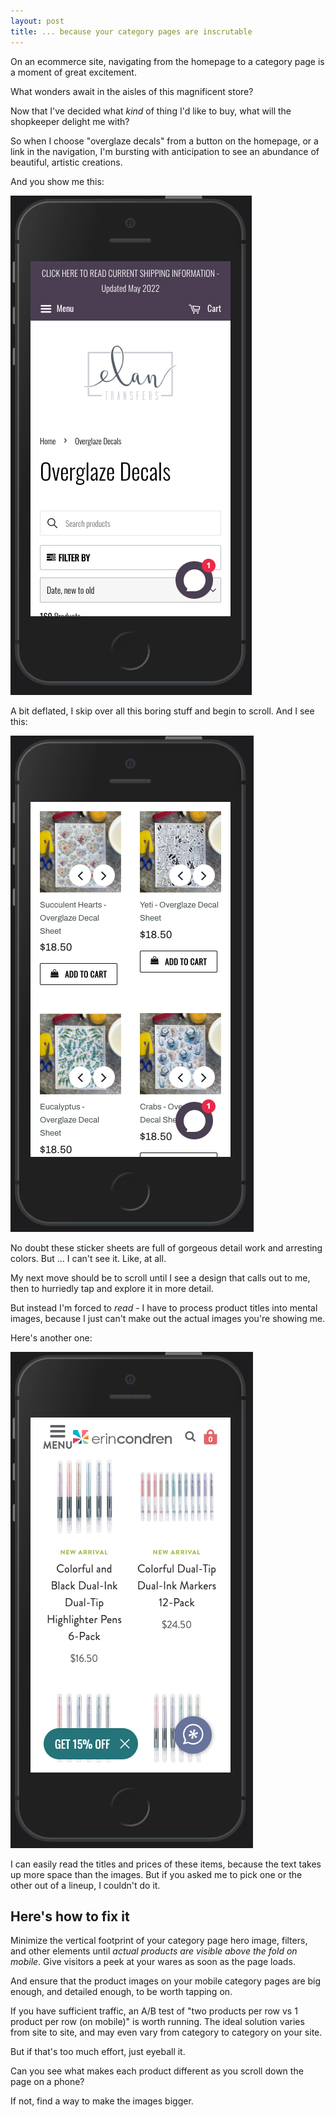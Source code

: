 ```yaml
---
layout: post
title: ... because your category pages are inscrutable
---
```


On an ecommerce site, navigating from the homepage to a category page is a moment of great excitement.

What wonders await in the aisles of this magnificent store? 

Now that I've decided what _kind_ of thing I'd like to buy, what will the shopkeeper delight me with?

So when I choose "overglaze decals" from a button on the homepage, or a link in the navigation, I'm bursting with anticipation to see an abundance of beautiful, artistic creations.

And you show me this:

![screenshot of category page with title, filters, chat icon available](/images/elan-transfers-collection.png)

A bit deflated, I skip over all this boring stuff and begin to scroll. And I see this:

![screenshot of category page with small images, two per row](/images/elan-transfers-collection-scrolled.png)

No doubt these sticker sheets are full of gorgeous detail work and arresting colors. But ... I can't see it. Like, at all.

My next move should be to scroll until I see a design that calls out to me, then to hurriedly tap and explore it in more detail.

But instead I'm forced to _read_ - I have to process product titles into mental images, because I just can't make out the actual images you're showing me.

Here's another one:

![screenshot of category page with large text, small images of marker sets](/images/erin-condren-pens.png)

I can easily read the titles and prices of these items, because the text takes up more space than the images. But if you asked me to pick one or the other out of a lineup, I couldn't do it.

## Here's how to fix it

Minimize the vertical footprint of your category page hero image, filters, and other elements until _actual products are visible above the fold on mobile_. Give visitors a peek at your wares as soon as the page loads.

And ensure that the product images on your mobile category pages are big enough, and detailed enough, to be worth tapping on.

If you have sufficient traffic, an A/B test of "two products per row vs 1 product per row (on mobile)" is worth running. The ideal solution varies from site to site, and may even vary from category to category on your site.

But if that's too much effort, just eyeball it. 

Can you see what makes each product different as you scroll down the page on a phone? 

If not, find a way to make the images bigger.
